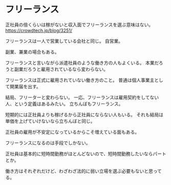 # フリーランス

正社員の倍くらいは稼がないと収入面でフリーランスを選ぶ意味はない。
https://crowdtech.jp/blog/3251/

フリーランスは一人で営業している会社と同じ。
自営業。

副業、兼業の場合もある。

フリーランスと言いながら派遣社員のような働き方の人もよくいる。
本業だろうと副業だろうと雇用されているなら変わらない。

フリーランスは正式に雇用されていない働き方のこと。
普通は個人事業主として開業届を出す。

結局、フリーターと変わらない。
一応、フリーランスは雇用契約をしてない人、という定義はあるみたい。
立ちんぼもフリーランス。

短期的には正社員よりも稼げるから正社員にならない人もいる。
それも結局は単価を上げていけないなら立ちんぼと同じ。

正社員の雇用が不安定になっているからこそ増えている面もある。

フリーランスになるのは手段でしかない。

正社員は基本的に短時間勤務がほとんどないので、短時間勤務したいならパートとか。

働き方はそれぞれだけど、わざわざ法的に弱い立場を選ぶ必要もないと思ってる。
